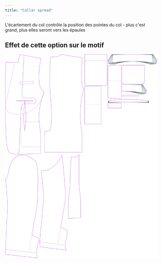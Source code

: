 ```yaml
---
title: "Collar spread"
---
```


L'écartement du col contrôle la position des pointes du col - plus c'est grand, plus elles seront vers les épaules

## Effet de cette option sur le motif

![Cette image montre l'effet de cette option en superposant plusieurs variantes qui ont une valeur différente pour cette option](jaeger_collarspread_sample.svg "Effect of this option on the pattern")

